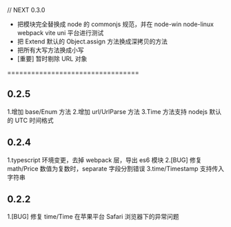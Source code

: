 // NEXT 0.3.0
- 把模块完全替换成 node 的 commonjs 规范，并在 node-win node-linux webpack vite uni 平台进行测试
- 把 Extend 默认的 Object.assign 方法换成深拷贝的方法
- 把所有大写方法换成小写
- [重要] 暂时剔除 URL 对象

=================================

## 0.2.5
1.增加 base/Enum 方法
2.增加 url/UrlParse 方法
3.Time 方法支持 nodejs 默认的 UTC 时间格式


## 0.2.4
1.typescript 环境变更，去掉 webpack 层，导出 es6 模块
2.[BUG] 修复 math/Price 数值为复数时，separate 字段分割错误
3.time/Timestamp 支持传入字符串

## 0.2.2
1.[BUG] 修复 time/Time 在苹果平台 Safari 浏览器下的异常问题
